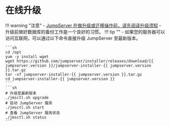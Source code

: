 # 在线升级

!!! warning "注意"
    - [JumpServer 在做升级或迁移操作前，请先阅读升级须知](../linux_stand-alone/upgrade_notice.md)
    - 升级前做好数据库的备份工作是一个良好的习惯。
!!! tip ""
    - 如果您的服务器可以访问互联网，可以通过以下命令直接升级 JumpServer 至最新版本。

    ```sh
    cd /opt
    yum -y install wget
    wget https://github.com/jumpserver/installer/releases/download/{{ jumpserver.version }}/jumpserver-installer-{{ jumpserver.version }}.tar.gz
    tar -xf jumpserver-installer-{{ jumpserver.version }}.tar.gz
    cd jumpserver-installer-{{ jumpserver.version }}
    ```
    ```sh
    # 升级至最新版本
    ./jmsctl.sh upgrade
    # 启动 JumpServer 服务
    ./jmsctl.sh start
    # 查看 JumpServer 服务状态
    ./jmsctl.sh status
    ```